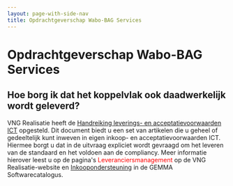 ```yaml
---
layout: page-with-side-nav
title: Opdrachtgeverschap Wabo-BAG Services
---
```

# Opdrachtgeverschap Wabo-BAG Services

## Hoe borg ik dat het koppelvlak ook daadwerkelijk wordt geleverd?

VNG Realisatie heeft de [Handreiking leverings- en acceptatievoorwaarden
ICT](./documenten/130131_Leverings_en_acceptatievoorwaarden_versie_2_Definitief.pdf)
opgesteld. Dit document biedt u een set van artikelen die u geheel of
gedeeltelijk kunt inweven in eigen inkoop- en acceptatievoorwaarden ICT.
Hiermee borgt u dat in de uitvraag expliciet wordt gevraagd om het
leveren van de standaard en het voldoen aan de compliancy. Meer
informatie hierover leest u op de pagina's
<span style="color:red">Leveranciersmanagement<!--[Leveranciersmanagement](https://www.vngrealisatie.nl/onderwerpen/leveranciersmanagement)--></span>
op de VNG Realisatie-website en
[Inkoopondersteuning](https://www.softwarecatalogus.nl/purchase-support)
in de GEMMA Softwarecatalogus.
